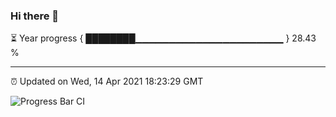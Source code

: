 ### Hi there 👋

⏳ Year progress { ████████▁▁▁▁▁▁▁▁▁▁▁▁▁▁▁▁▁▁▁▁▁▁ } 28.43 %

---

⏰ Updated on Wed, 14 Apr 2021 18:23:29 GMT

![Progress Bar CI](https://github.com/liununu/liununu/workflows/Progress%20Bar%20CI/badge.svg)
